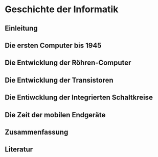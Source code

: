 # Geschichte der Informatik

## Einleitung

## Die ersten Computer bis 1945

## Die Entwicklung der Röhren-Computer

## Die Entwicklung der Transistoren 

## Die Entiwcklung der Integrierten Schaltkreise 

## Die Zeit der mobilen Endgeräte 

## Zusammenfassung

## Literatur 